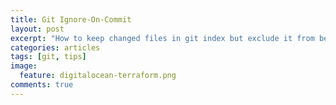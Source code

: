 ```yaml
---
title: Git Ignore-On-Commit
layout: post
excerpt: "How to keep changed files in git index but exclude it from beeing commited."
categories: articles
tags: [git, tips]
image:
  feature: digitalocean-terraform.png
comments: true
---
```


